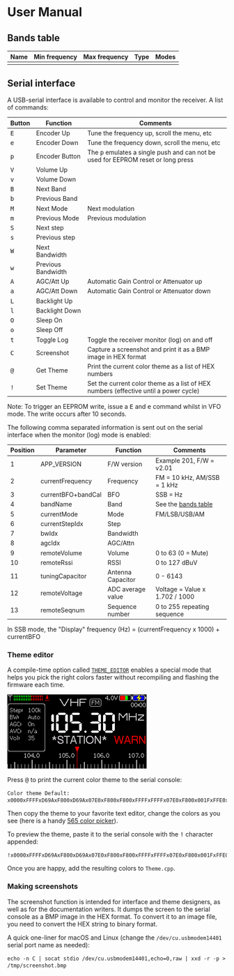 # User Manual

## Bands table

| Name | Min frequency | Max frequency | Type | Modes |
|------|---------------|---------------|------|-------|
|      |               |               |      |       |

## Serial interface

A USB-serial interface is available to control and monitor the receiver. A list of commands:

| Button       | Function           | Comments                                                                                   |
|--------------|--------------------|--------------------------------------------------------------------------------------------|
| <kbd>E</kbd> | Encoder Up         | Tune the frequency up, scroll the menu, etc                                                |
| <kbd>e</kbd> | Encoder Down       | Tune the frequency down, scroll the menu, etc                                              |
| <kbd>p</kbd> | Encoder Button     | The <kbd>p</kbd> emulates a single push and can not be used for EEPROM reset or long press |
| <kbd>V</kbd> | Volume Up          |                                                                                            |
| <kbd>v</kbd> | Volume Down        |                                                                                            |
| <kbd>B</kbd> | Next Band          |                                                                                            |
| <kbd>b</kbd> | Previous Band      |                                                                                            |
| <kbd>M</kbd> | Next Mode          | Next modulation                                                                            |
| <kbd>m</kbd> | Previous Mode      | Previous modulation                                                                        |
| <kbd>S</kbd> | Next step          |                                                                                            |
| <kbd>s</kbd> | Previous step      |                                                                                            |
| <kbd>W</kbd> | Next Bandwidth     |                                                                                            |
| <kbd>w</kbd> | Previous Bandwidth |                                                                                            |
| <kbd>A</kbd> | AGC/Att Up         | Automatic Gain Control or Attenuator up                                                    |
| <kbd>a</kbd> | AGC/Att Down       | Automatic Gain Control or Attenuator down                                                  |
| <kbd>L</kbd> | Backlight Up       |                                                                                            |
| <kbd>l</kbd> | Backlight Down     |                                                                                            |
| <kbd>O</kbd> | Sleep On           |                                                                                            |
| <kbd>o</kbd> | Sleep Off          |                                                                                            |
| <kbd>t</kbd> | Toggle Log         | Toggle the receiver monitor (log) on and off                                               |
| <kbd>C</kbd> | Screenshot         | Capture a screenshot and print it as a BMP image in HEX format                             |
| <kbd>@</kbd> | Get Theme          | Print the current color theme as a list of HEX numbers                                     |
| <kbd>!</kbd> | Set Theme          | Set the current color theme as a list of HEX numbers (effective until a power cycle)       |

Note: To trigger an EEPROM write, issue a <kbd>E</kbd> and <kbd>e</kbd> command whilst in VFO mode. The write occurs after 10 seconds.

The following comma separated information is sent out on the serial interface when the monitor (log) mode is enabled:

| Position | Parameter          | Function          | Comments                            |
|----------|--------------------|-------------------|-------------------------------------|
| 1        | APP_VERSION        | F/W version       | Example 201, F/W = v2.01            |
| 2        | currentFrequency   | Frequency         | FM = 10 kHz, AM/SSB = 1 kHz         |
| 3        | currentBFO+bandCal | BFO               | SSB = Hz                            |
| 4        | bandName           | Band              | See the [bands table](#bands-table) |
| 5        | currentMode        | Mode              | FM/LSB/USB/AM                       |
| 6        | currentStepIdx     | Step              |                                     |
| 7        | bwIdx              | Bandwidth         |                                     |
| 8        | agcIdx             | AGC/Attn          |                                     |
| 9        | remoteVolume       | Volume            | 0 to 63 (0 = Mute)                  |
| 10       | remoteRssi         | RSSI              | 0 to 127 dBuV                       |
| 11       | tuningCapacitor    | Antenna Capacitor | 0 - 6143                            |
| 12       | remoteVoltage      | ADC average value | Voltage = Value x 1.702 / 1000      |
| 13       | remoteSeqnum       | Sequence number   | 0 to 255 repeating sequence         |

In SSB mode, the "Display" frequency (Hz) = (currentFrequency x 1000) + currentBFO

### Theme editor

A compile-time option called [`THEME_EDITOR`](development.md#compile-time-options) enables a special mode that helps you pick the right colors faster without recompiling and flashing the firmware each time.

![](_static/theme-editor.png)

Press <kbd>@</kbd> to print the current color theme to the serial console:

```shell
Color theme Default: x0000xFFFFxD69AxF800xD69Ax07E0xF800xF800xFFFFxFFFFx07E0xF800x001FxFFE0xD69AxD69AxD69Ax0000xD69AxD69AxF800xBEDFx0000xF800xFFFFxBEDFx105BxBEDFxBEDFxFFFFxD69AxD69AxFFFFxF800xC638
```

Then copy the theme to your favorite text editor, change the colors as you see (here is a handy [565 color picker](https://chrishewett.com/blog/true-rgb565-colour-picker/)).

To preview the theme, paste it to the serial console with the <kbd>!</kbd> character appended:

```shell
!x0000xFFFFxD69AxF800xD69Ax07E0xF800xF800xFFFFxFFFFx07E0xF800x001FxFFE0xD69AxD69AxD69Ax0000xD69AxD69AxF800xBEDFx0000xF800xFFFFxBEDFx105BxBEDFxBEDFxFFFFxD69AxD69AxFFFFxF800xC638
```

Once you are happy, add the resulting colors to `Theme.cpp`.

### Making screenshots

The screenshot function is intended for interface and theme designers, as well as for the documentation writers. It dumps the screen to the serial console as a BMP image in the HEX format. To convert it to an image file, you need to convert the HEX string to binary format.

A quick one-liner for macOS and Linux (change the `/dev/cu.usbmodem14401` serial port name as needed):

```shell
echo -n C | socat stdio /dev/cu.usbmodem14401,echo=0,raw | xxd -r -p > /tmp/screenshot.bmp
```
